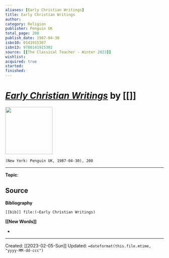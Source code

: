 ```yaml
---
aliases: [Early Christian Writings]
title: Early Christian Writings
author: 
category: Religion
publisher: Penguin UK
total_page: 208
publish_date: 1987-04-30
isbn10: 0141915307
isbn13: 9780141915302
source: [[The Classical Teacher - Winter 2023]]
wishlist:
acquired: true
started: 
finished: 
---
```

# *[Early Christian Writings]()* by [[]]

<img src="http://books.google.com/books/content?id=STD9bY_EySkC&printsec=frontcover&img=1&zoom=1&edge=curl&source=gbs_api" width=150>

`(New York: Penguin UK, 1987-04-30), 208`



--- 
**Topic**: 

**Source**
- 

**Bibliography**

```query
[[bib]] file:(~Early Christian Writings)
```
 

**[[New Words]]**

- 

---
Created: [[2023-02-05-Sun]]
Updated: `=dateformat(this.file.mtime, "yyyy-MM-dd-ccc")`